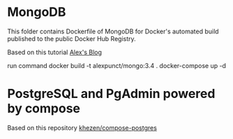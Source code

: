# MongoDB
This folder contains Dockerfile of MongoDB for Docker's automated build published to the public Docker Hub Registry.

Based on this tutorial [Alex's Blog](http://blog.bejanalex.com/2017/03/running-mongodb-in-a-docker-container-with-authentication/)

run command
docker build -t alexpunct/mongo:3.4 .
docker-compose up -d

# PostgreSQL and PgAdmin powered by compose
Based on this repository [khezen/compose-postgres](https://github.com/khezen/compose-postgres)